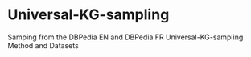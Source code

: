 # Universal-KG-sampling
Samping from the DBPedia EN and DBPedia  FR 
Universal-KG-sampling Method and Datasets
